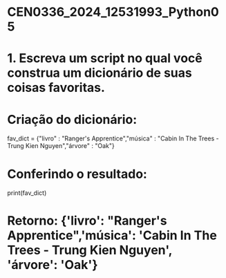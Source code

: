 # CEN0336_2024_12531993_Python05
# 1. Escreva um script no qual você construa um dicionário de suas coisas favoritas.

# Criação do dicionário:
fav_dict = {"livro" : "Ranger's Apprentice","música" : "Cabin In The Trees - Trung Kien Nguyen","árvore" : "Oak"}

# Conferindo o resultado:
print(fav_dict)
# Retorno: {'livro': "Ranger's Apprentice",'música': 'Cabin In The Trees - Trung Kien Nguyen', 'árvore': 'Oak'}
